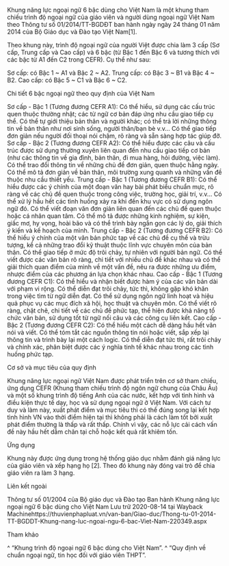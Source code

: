 Khung năng lực ngoại ngữ 6 bậc dùng cho Việt Nam là một khung tham chiếu trình độ ngoại ngữ của giáo viên và người dùng ngoại ngữ Việt Nam theo Thông tư số 01/2014/TT-BGDĐT ban hành ngày ngày 24 tháng 01 năm 2014 của Bộ Giáo dục và Đào tạo Việt Nam[1].

Theo khung này, trình độ ngoại ngữ của người Việt được chia làm 3 cấp (Sơ cấp, Trung cấp và Cao cấp) và 6 bậc (từ Bậc 1 đến Bậc 6 và tương thích với các bậc từ A1 đến C2 trong CEFR). Cụ thể như sau:

Sơ cấp: có Bậc 1 ~ A1 và Bậc 2 ~ A2.
Trung cấp: có Bậc 3 ~ B1 và Bậc 4 ~ B2.
Cao cấp: có Bậc 5 ~ C1 và Bậc 6 ~ C2.

Chi tiết 6 bậc ngoại ngữ theo quy định của Việt Nam

Sơ cấp - Bậc 1 (Tương đương CEFR A1): Có thể hiểu, sử dụng các cấu trúc quen thuộc thường nhật; các từ ngữ cơ bản đáp ứng nhu cầu giao tiếp cụ thể. Có thể tự giới thiệu bản thân và người khác; có thể trả lời những thông tin về bản thân như nơi sinh sống, người thân/bạn bè v.v… Có thể giao tiếp đơn giản nếu người đối thoại nói chậm, rõ ràng và sẵn sàng hợp tác giúp đỡ.
Sơ cấp - Bậc 2 (Tương đương CEFR A2):  Có thể hiểu được các câu và cấu trúc được sử dụng thường xuyên liên quan đến nhu cầu giao tiếp cơ bản (như các thông tin về gia đình, bản thân, đi mua hàng, hỏi đường, việc làm). Có thể trao đổi thông tin về những chủ đề đơn giản, quen thuộc hằng ngày. Có thể mô tả đơn giản về bản thân, môi trường xung quanh và những vấn đề thuộc nhu cầu thiết yếu.
Trung cấp - Bậc 1 (Tương đương CEFR B1): Có thể hiểu được các ý chính của một đoạn văn hay bài phát biểu chuẩn mực, rõ ràng về các chủ đề quen thuộc trong công việc, trường học, giải trí, v.v... Có thể xử lý hầu hết các tình huống xảy ra khi đến khu vực có sử dụng ngôn ngữ đó. Có thể viết đoạn văn đơn giản liên quan đến các chủ đề quen thuộc hoặc cá nhân quan tâm. Có thể mô tả được những kinh nghiệm, sự kiện, giấc mơ, hy vọng, hoài bão và có thể trình bày ngắn gọn các lý do, giải thích ý kiến và kế hoạch của mình.
Trung cấp - Bậc 2 (Tương đương CEFR B2): Có thể hiểu ý chính của một văn bản phức tạp về các chủ đề cụ thể và trừu tượng, kể cả những trao đổi kỹ thuật thuộc lĩnh vực chuyên môn của bản thân. Có thể giao tiếp ở mức độ trôi chảy, tự nhiên với người bản ngữ. Có thể viết được các văn bản rõ ràng, chi tiết với nhiều chủ đề khác nhau và có thể giải thích quan điểm của mình về một vấn đề, nêu ra được những ưu điểm, nhược điểm của các phương án lựa chọn khác nhau.
Cao cấp - Bậc 1 (Tương đương CEFR C1): Có thể hiểu và nhận biết được hàm ý của các văn bản dài với phạm vi rộng. Có thể diễn đạt trôi chảy, tức thì, không gặp khó khăn trong việc tìm từ ngữ diễn đạt. Có thể sử dụng ngôn ngữ linh hoạt và hiệu quả phục vụ các mục đích xã hội, học thuật và chuyên môn. Có thể viết rõ ràng, chặt chẽ, chi tiết về các chủ đề phức tạp, thể hiện được khả năng tổ chức văn bản, sử dụng tốt từ ngữ nối câu và các công cụ liên kết.
Cao cấp - Bậc 2 (Tương đương CEFR C2): Có thể hiểu một cách dễ dàng hầu hết văn nói và viết. Có thể tóm tắt các nguồn thông tin nói hoặc viết, sắp xếp lại thông tin và trình bày lại một cách logic. Có thể diễn đạt tức thì, rất trôi chảy và chính xác, phân biệt được các ý nghĩa tinh tế khác nhau trong các tình huống phức tạp.

Cơ sở và mục tiêu của quy định

Khung năng lực ngoại ngữ Việt Nam được phát triển trên cơ sở tham chiếu, ứng dụng CEFR (Khung tham chiếu trình độ ngôn ngữ chung của Châu Âu) và một số khung trình độ tiếng Anh của các nước, kết hợp với tình hình và điều kiện thực tế dạy, học và sử dụng ngoại ngữ ở Việt Nam. Với cách tư duy và làm này, xuất phát điểm và mục tiêu thì có thể đúng song lại kết hợp tình hình VN vào thời điểm hiện tại thì không phải là cách làm tốt bởi xuất phát điểm thường là thấp và rất thấp. Chính vì vậy, các nỗ lực cải cách vấn đề này hầu hết dẫm chân tại chỗ hoặc kết quả rất khiêm tốn.

Ứng dụng

Khung này được ứng dụng trong hệ thống giáo dục nhằm đánh giá năng lực của giáo viên và xếp hạng họ [2]. Theo đó khung này đóng vai trò để chia giáo viên ra làm 3 hạng.

Liên kết ngoài

Thông tư số 01/2004 của Bộ giáo dục và Đào tạo Ban hành Khung năng lực ngoại ngữ 6 bậc dùng cho Việt Nam Lưu trữ 2020-08-14 tại Wayback Machinehttps://thuvienphapluat.vn/van-ban/Giao-duc/Thong-tu-01-2014-TT-BGDDT-Khung-nang-luc-ngoai-ngu-6-bac-Viet-Nam-220349.aspx

Tham khảo

^ “Khung trình độ ngoại ngữ 6 bậc dùng cho Việt Nam”.
^ “Quy định về chuẩn ngoại ngữ, tin học đối với giáo viên THPT”.
